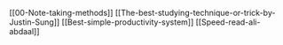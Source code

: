 [[00-Note-taking-methods]]
[[The-best-studying-technique-or-trick-by-Justin-Sung]]
[[Best-simple-productivity-system]]
[[Speed-read-ali-abdaal]]